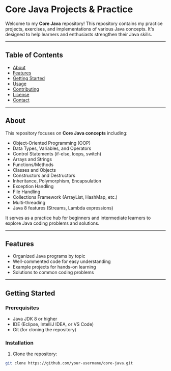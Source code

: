 # Core Java Projects & Practice

Welcome to my **Core Java** repository! This repository contains my practice projects, exercises, and implementations of various Java concepts. It's designed to help learners and enthusiasts strengthen their Java skills.

---

## Table of Contents

- [About](#about)
- [Features](#features)
- [Getting Started](#getting-started)
- [Usage](#usage)
- [Contributing](#contributing)
- [License](#license)
- [Contact](#contact)

---

## About

This repository focuses on **Core Java concepts** including:

- Object-Oriented Programming (OOP)
- Data Types, Variables, and Operators
- Control Statements (if-else, loops, switch)
- Arrays and Strings
- Functions/Methods
- Classes and Objects
- Constructors and Destructors
- Inheritance, Polymorphism, Encapsulation
- Exception Handling
- File Handling
- Collections Framework (ArrayList, HashMap, etc.)
- Multi-threading
- Java 8 features (Streams, Lambda expressions)

It serves as a practice hub for beginners and intermediate learners to explore Java coding problems and solutions.

---

## Features

- Organized Java programs by topic
- Well-commented code for easy understanding
- Example projects for hands-on learning
- Solutions to common coding problems

---

## Getting Started

### Prerequisites

- Java JDK 8 or higher
- IDE (Eclipse, IntelliJ IDEA, or VS Code)
- Git (for cloning the repository)

### Installation

1. Clone the repository:

```bash
git clone https://github.com/your-username/core-java.git
